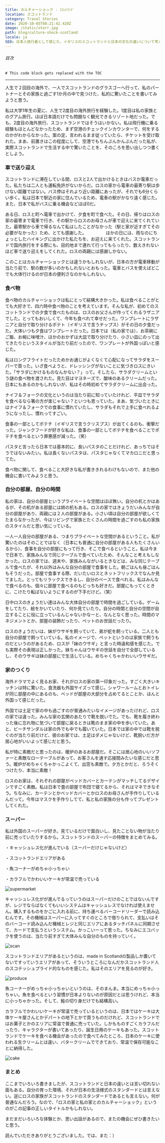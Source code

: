 ```yaml
---
title: カルチャーショック - ｽｺｯﾄﾗﾝﾄﾞ
location: スコットランド
category: Travel Stories
date: 2020-10-05T08:21:42.420Z
image: /static/storr.jpg
path: blog/culture-shock-scotland
locale: ja
SEO: 日本人旅行者として感じた、イギリスのスコットランドと日本の文化の違いについて考えたこと
---
```


###### 目次
```toc
# This code block gets replaced with the TOC
```

---

人生で２回目の海外で、一人でスコットランドのグラスゴーへ行って、私のパートナーとその家族と過ごす1か月の中で見つけた、私的に驚いたことを書いてみようと思う。

私は大学1年生の夏に、人生で2度目の海外旅行を経験した。1度目は私の家族とのグアム旅行。ほぼ日本語だけでも問題なく観光できるリゾート地だった。でも、2度目の海外旅行、スコットランドではそうはいかない。私は飛行機に乗る経験もほとんどなかったため、まず空港のチェックインカウンターで、何をするのかがわからなかった。案の定、言われるまま従っていたら、チケットを受け取れた。まあ、前置きはこの程度にして、空港でもちんぷんかんぷんだった私が、実際スコットランドで生活する中で驚いたことを、そのころを思い出しつつ書くとしよう。

### 車で送り迎え

スコットランドに滞在している間、ロスと2人で出かけるときはバスか電車だった。私たちは二人とも運転免許がないからだ。ロスの家から電車の最寄り駅は歩けない距離ではない。バス停はそれより近い距離にあったが、それでも6分くらい歩く。私は日本で駅近の家に住んでいるため、電車の駅がかなり遠く感じた。また、日本で私がバスに乗る機会などほぼ0だ。

ある日、ロスと町へ電車で出かけて、夕食を町で食べた。その日、帰りはロスの家の最寄まで電車で行き、その駅からロスのお母さんが車で迎えに来てくれていた。最寄駅から車で帰るなんて私はしたことがなかった（駅と家が近すぎてその必要がなかった）ため、とても感謝した。　　　　　ほかの日には、雨なのにちょっとしたハイキングに出かけた私たちを、お迎えに来てくれた。スコットランドで国内旅行をする際にも、目的地まで連れて行ってもらったり、数えきれないほど車で送り迎えをしてくれた。ロスの両親には感謝しかない。

このことはカルチャーショックとは違うかもしれないが、日本の方が電車移動が当たり前で、駅の数が多いのかもしれないとおもった。電車とバスを使えばどこでも大体行けるのが日本の便利さなのかもしれない。

### 食べ物

食べ物のカルチャーショックは私にとって結構大きかった。私は食べることがとても大好きで、四六時中食べ物のことを考えています。そんな私が、初めてのスコットランドでの夕食で食べたものは、ロスのお父さんが作ってくれるラザニアでした。とってもおいしくて、今年も食べれて幸せだった。ワンプレートにラザニアと自分で取り分けるポテト（イギリスで言うチップス）がその日の夕食だった。大体いつも夕食はワンプレートだった。日本では（私の家では）、お茶碗にご飯、お椀に味噌汁、ほかのおかずは大皿で取り分けたり、小さい皿にのって出てきたりというスタイルが当たり前だったので、ワンプレートが外国っぽいと感じた。

私はロングフライトだったためかお通じがよくなくて心配になってサラダをスーパーで買った。いざ食べようと、ドレッシングがないことに気づきロスにきいた。「サラダにかけるものなんかない？」って。そしたら、サラダクリームという謎の食べ物を渡された。見た目はマヨネーズで、酸味のあるクリームだった。日本にもあるのかもしれないが、私はその時初めてサラダクリームに出会った。

ナイフ＆フォークの文化というのは当たり前に知っていたけれど、平皿でサラダを食べるなら箸の方が楽じゃない？といつも思っていた。まあ、気づいたときにはナイフ＆フォークでの食事に慣れていたし、サラダもそれで上手に食べれるようになったし、慣れってすごい。

食事の一部としてポテチ（イギリスで言うクリスプス）が出てくるのも、衝撃だった。ジャンクフードが好きな私は、食事の一部としてポテチを食べることでポテチを食べるという罪悪感が減った。（笑）

パスタと言ったら日本では基本的に、長いパスタのことだけれど、あっちではそうではないみたい。私は長くないパスタは、パスタじゃなくてマカロニだと思ってた。

食べ物に関して、食べること大好きな私が書ききれるわけもないので、また他の機会に書いてみようと思う。

### 自分の部屋、自分の時間

私の家は、自分の部屋というプライベートな空間はほぼ無い。自分の机とかはあるが、その机がある部屋には姉の机もある。ロスの家ではきょうだいみんなが自分の部屋があり、両親には２人の部屋がある。小さい頃は自分の部屋が欲しくてたまらなかったが、今はリビングで家族とたくさんの時間を過ごすのも私の家族のスタイルだと思い気にっている。

一人一人自分の部屋がある、つまりプライベートな空間があるということ。私が驚いたのはそのことではなく（日本にも普通に自分の部屋がある人もたくさんいるから）、食事を自分の部屋にもって行き、そこで食べるということ。私は今まで日本で、家族みんなで同じテーブルで食べていたため、そんなこと考えもしなかった。ロスの家では、週末や、家族みんながいるときなどは、みな同じテーブルで食べたが、それ以外はみんな自分の部屋で食事をした。朝ごはんも昼ごはんもそうだった。部屋で食事する際、だいたいロスとネットフリックスでなんか見てました。とってもリラックスできるし、自分のペースで食べれる。私はみんなで食べるのも、個々に部屋で食べるのもどっちも好きだ。部屋にもってくときに、こけたり転ばないようにするのが下手だけど。（笑）

日中ロスのきょうだい達はみんな大体自分の部屋で時間を過ごしている。ゲームをしてたり、絵をかいていたり、何か見ていたり。自分の時間と自分の空間が自立することに役に立っているんじゃないかなーと、なんとなく思った。時間のマネジメントとか、部屋の装飾だったり、ペットのお世話だったり。

ロスのきょうだいは、妹がウサギを飼っていて、弟が蛇を飼っている。二人とも自分の部屋で飼っていている。私のイメージで、ペットというのは家族で飼うものだというのがあるため、ロスが「妹のウサギ」と言った時違和感を感じた。でも実際その表現は正しかった。妹ちゃんはウサギの世話を自分で全部しているし、そのウサギは妹の部屋にで生活している。めちゃくちゃかわいいウサギだ。

### 家のつくり

海外ドラマでよく見るお家、それがロスの家の第一印象だった。すごく大きいキッチンは特に驚いた。食洗器も外国サイズって感じ。シャワールームとおトイレが同じ部屋の中にあるのも、ベッドが部屋の大部分を占めてるとことか、ほんと外国って感じだった。

外国では土足で家の中も過ごすのが普通みたいなイメージがあったけれど、ロスの家では違った。みんな家の玄関のあたりで靴を脱いでた。でも、靴を履き終わった後に忘れ物に気づいて部屋に戻るときは靴のまま家の中を歩いていた。あと、ビーチサンダルは家の外でも中でも履いていた。日本では家の中では靴を脱ぐのが当たり前だけど、彼のお家では、土足はダメじゃないけど、靴脱いだ方が居心地がいいよって感じだと思う。

私が特に素敵だと思ったのは、暖炉のあるお部屋だ。そこには居心地のいいソファーと素敵なローテーブルがあって、お客さんを通す応接間みたいな感じだと思う。暖炉がめちゃくちゃかっこよくて、出窓も素敵で。夕方とかだと、ろうそくつけたり、本当に素敵！

ロスのお家は、それぞれの部屋がベッドカバーとカーテンがマッチしてるデザインですごく素敵。私は日本で畳の部屋で布団で寝てるから、それはマネできなそう。ちなみに、カーテンとかベッドカバーとかロスのお母さんが手作りしているんだって。今年はマスクを手作りしてて、私と私の家族の分も作ってプレゼントしてくれた。

### スーパー

私は外国のスーパーが好き。見ているだけで面白いし、見たことない物が当たり前に売っていたりするから。スコットランドのスーパーの特徴をまとめてみる。

・キャッシュレス化が進んでいる（スーパーだけじゃないけど）

・スコットランドエリアがある

・魚コーナーがめちゃ小っちゃい

・カラフルでかわいいケーキが常温で売っている

![supermarket](../../img/asda.jpg "supermarket")

キャッシュレス化がが進んでるっていうのはスーパーだけのことではないんですが、レジでならばなくてもいいシステムはキャッシュレスでなければ使えません。購入するものをかごに入れる前に、持ち運べるバーコードリーダーで読み込むんです。その機械はスーパーに入ってすぐのところで借りられて、支払いはそのバーコード読み込んだ機械とレジと同じエリアにあるタッチパネルに同期させて、カードで支払うというシステム。かっこいーって思った。ちなみにエコバックを使うのは、当たり前すぎて大体みんな自分のものを持っていく。

![scan](../../img/scan.jpg "scan")

スコットランドエリアがあるというのは、made in Scotlandの製品しか置いてないですっていうエリアがあって、そういうところになんだかスコットランド人のスコテッシュプライド的なものを感じた。私はそのエリアを見るのが好き。

![produce](../../img/produce.jpg "produce")

魚コーナーがめっちゃ小っちゃいというのは、そのまんま。本当にめっちゃ小っちゃい。魚を食べるという習慣が日本よりないのが原因だとは思うけれど、本当に小っちゃかった。そして、鮭の切り身だけでも結構高い。

カラフルでかわいいケーキが常温で売っているというのは、日本ではケーキは大体ケーキ屋さんとかデパートの地下とかで買うものだけれど、スコットランドではお菓子とかのエリアに常温で普通に売っていた。しかもものすごくカラフルだったり、キャラクターが書いてあったり、誕生日用のケーキもあった。スコットランドでケーキを食べる機会があったので食べてみたところ、日本のケーキに使われる生クリームとは違い、バタークリームでできており、常温で保存可能なことに納得した。

![cake](../../img/cake.jpg "cake")

### まとめ

ここまでいろいろ書きましたが、スコットランドと日本の違いとは言い切れない面もある。自分の育った環境、それが日本の生活様式のスタンダードとは言えない。逆にロスの家族がスコットランドのスタンダードであるとも言えない。何が普通なんだろう。なので、「ロスの家と私の家とのカルチャーショック」というのがこの記事の正しいタイトルかもしれない。

まだまだいろいろな体験とか、思い出話があるので、またの機会にぜひ書きたいと思う。

読んでいただきありがとうございました。では、また：）